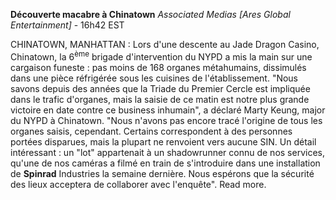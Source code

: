 ﻿**Découverte macabre à Chinatown**
*Associated Medias [Ares Global Entertainment]* - 16h42 EST

CHINATOWN, MANHATTAN : Lors d'une descente au Jade Dragon Casino, Chinatown, la 6<sup>ème</sup> brigade d'intervention du NYPD a mis la main sur une cargaison funeste : pas moins de 168 organes métahumains, dissimulés dans une pièce réfrigérée sous les cuisines de l'établissement.
"Nous savons depuis des années que la Triade du Premier Cercle est impliquée dans le trafic d'organes, mais la saisie de ce matin est notre plus grande victoire en date contre ce business inhumain", a déclaré Marty Keung, major du NYPD à Chinatown. "Nous n'avons pas encore tracé l'origine de tous les organes saisis, cependant. Certains correspondent à des personnes portées disparues, mais la plupart ne renvoient vers aucune SIN. Un détail intéressant : un "lot" appartenait à un shadowrunner connu de nos services, qu'une de nos caméras a filmé en train de s'introduire dans une installation de **Spinrad** Industries la semaine dernière. Nous espérons que la sécurité des lieux acceptera de collaborer avec l'enquête". Read more.
